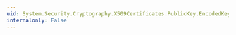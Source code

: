 ```yaml
---
uid: System.Security.Cryptography.X509Certificates.PublicKey.EncodedKeyValue
internalonly: False
---
```


